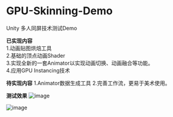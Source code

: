 # GPU-Skinning-Demo
Unity 多人同屏技术测试Demo

**已实现内容**  
1.动画贴图烘焙工具  
2.基础的顶点动画Shader  
3.实现全新的一套Animator以实现动画切换、动画融合等功能。  
4.应用GPU Instancing技术  

**待实现内容**
1.Animator数据生成工具
2.完善工作流，更易于美术使用。

**测试效果**
![image](https://user-images.githubusercontent.com/50903938/152979522-2b9b4942-2272-4a37-a697-e011e8c6e90a.png)

![image](https://user-images.githubusercontent.com/50903938/152980106-a384b873-cb17-4358-9fa7-7a8efd5fd017.png)


